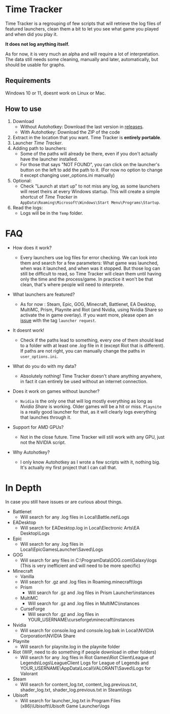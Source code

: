 # Time Tracker

Time Tracker is a regrouping of few scripts that will retrieve the log files of featured launchers, clean them a bit to let you see what game you played and when did you play it.

**It does not log anything itself.**

As for now, it is very much an alpha and will require a lot of interpretation.
The data still needs some cleaning, manually and later, automatically, but should be usable for graphs.


## Requirements

Windows 10 or 11, doesnt work on Linux or Mac.


## How to use

1) Download
    - Without Autohotkey: Download the last version in [releases](https://github.com/Aonne/Time-Tracker/releases/).
    - With Autohotkey: Download the ZIP of the code
2) Extract in the location that you want. Time Tracker is **entirely portable**.
3) Launcher *Time Tracker*.
4) Adding path to launchers:
    - Some of the paths will already be there, even if you don't actually have the launcher installed.
    - For those that says "NOT FOUND", you can click on the launcher's button on the left to add the path to it. (For now no option to change it except changing user_options.ini manually)
5) Optional:
    - Check "Launch at start up" to not miss any log, as some launchers will reset theirs at every Windows startup. This will create a simple shortcut of *Time Tracker* in ```AppData\Roaming\Microsoft\Windows\Start Menu\Programs\Startup```.
6) Read the logs:
    - Logs will be in the ```Temp``` folder.


# FAQ

* How does it work?
  * Every launchers use log files for error checking. We can look into them and search for a few parameters: What game was launched, when was it launched, and when was it stopped. But those log can still be difficult to read, so Time Tracker will clean them until having only the time and the process/game. In practice it won't be that clean, that's where people will need to interprete.

* What launchers are featured?
  * As for now : Steam, Epic, GOG, Minecraft, Battlenet, EA Desktop, MultiMC, Prism, Playnite and Riot (and Nvidia, using Nvidia Share so activate the in game overlay). If you want more, please open an [issue](https://github.com/Aonne/Time-Tracker/issues/new) with the tag ```launcher request```.

* It doesnt work!
  * Check if the paths lead to something, every one of them should lead to a folder with at least one *.log* file in it (except Riot that is different). If paths are not right, you can manually change the paths in ````user_options.ini````.

* What do you do with my data?
  * Absolutely nothing! Time Tracker doesn't share anything anywhere, in fact it can entirely be used without an internet connection.

* Does it work on games without launcher?
  * ```Nvidia``` is the only one that will log mostly everything as long as *Nvidia Share* is working. Older games will be a hit or miss. ```Playnite``` is a really good launcher for that, as it will clearly logs everything that launches through it.

* Support for AMD GPUs?
  * Not in the close future. Time Tracker will still work with any GPU, just not the NVIDIA script.

* Why Autohotkey?
  * I only know Autohotkey as I wrote a few scripts with it, nothing big. It's actually my first project that I can call that.


# In Depth

In case you still have issues or are curious about things.

* Battlenet
  *  Will search for any .log files in Local\Battle.net\Logs
* EADesktop
  *  Will search for EADesktop.log in Local\Electronic Arts\EA Desktop\Logs
* Epic
  *  Will search for any .log files in Local\EpicGamesLauncher\Saved\Logs
* GOG
  *  Will search for any files in C:\ProgramData\GOG.com\Galaxy\logs (This is very inefficient and will need to be more specific)
* Minecraft
  *  Vanilla
    * Will search for .gz and .log files in Roaming\.minecraft\logs
  * Prism
    * Will search for .gz and .log files in Prism Launcher\instances
  * MultiMC
    * Will search for .gz and .log files in MultiMC\instances
  * CurseForge
    * Will search for .gz and .log files in YOUR_USERNAME\curseforge\minecraft\Instances
* Nvidia
  *  Will search for console.log and console.log.bak in Local\NVIDIA Corporation\NVIDIA Share
* Playnite
  *  Will search for playnite.log in the playnite folder
* Riot (WIP, need to do something if people download in other folders)
  *  Will search for any .log files in Riot Games\Riot Client\League of Legends\Logs\LeagueClient Logs for League of Legends and YOUR_USERNAME\AppData\Local\VALORANT\Saved\Logs for Valorant
* Steam
  *  Will search for content_log.txt, content_log.previous.txt, shader_log.txt, shader_log.previous.txt in Steam\logs
* Ubisoft
  *  Will search for launcher_log.txt in Program Files (x86)\Ubisoft\Ubisoft Game Launcher\logs
